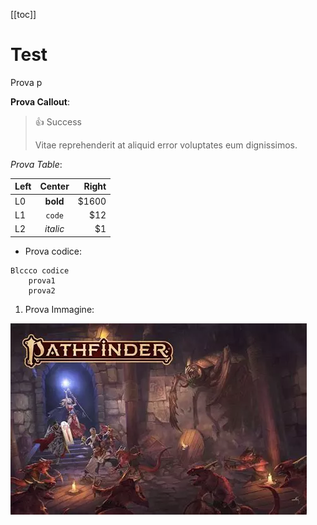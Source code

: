 [[toc]]

# Test

Prova p

**Prova Callout**:

> 👍 Success
>
> Vitae reprehenderit at aliquid error voluptates eum dignissimos.

_Prova Table_:

| Left |  Center  | Right |
|:-----|:--------:|------:|
| L0   | **bold** | $1600 |
| L1   |  `code`  |   $12 |
| L2   | _italic_ |    $1 |

- Prova codice:

```
Blccco codice
    prova1
    prova2
```

1. Prova Immagine:

![alt text](../../resources/default.png)